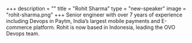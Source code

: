 +++
description = ""
title = "Rohit Sharma"
type = "new-speaker"
image = "rohit-sharma.png"
+++
Senior engineer with over 7 years of experience including Devops in Paytm, India’s largest mobile payments and E-commerce platform.
Rohit is now based in Indonesia, leading the OVO Devops team.